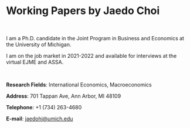 # Working Papers by Jaedo Choi

<br/>

I am a Ph.D. candidate in the Joint Program in Business and Economics at the University of Michigan. 

I am on the job market in 2021-2022 and available for interviews at the virtual EJME and ASSA.

<br/>

**Research Fields**: International Economics, Macroeconomics 

**Address**: 701 Tappan Ave, Ann Arbor, MI 48109

**Telephone**: +1 (734) 263-4680

**E-mail**: jaedohi@umich.edu 
